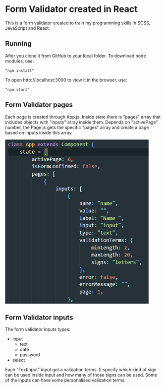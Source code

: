# Form Validator created in React

This is a form validator created to train my programming skills in SCSS, JavaScript and React.

## Running

After you clone it from GitHub to your local folder.
To download node modules, use:

```
"npm install"
```

To open http://localhost:3000 to view it in the browser, use:

```
"npm start"
```

## Form Validator pages

Each page is created through App.js.
Inside state there is "pages" array that includes objects with "inputs" array inside them.
Depends on "activePage" number, the Page.js gets the specific "pages" array and create a page based on inputs inside this array.

![](src/styles/images/AppJSState.png)

## Form Validator inputs

The form validator inputs types:

-   input
    -   text
    -   date
    -   password
-   select

Each "TextInput" input got a validation terms. It specify which kind of sign can be used inside input and how many of those signs can be used.
Some of the inputs can have some personalised validation terms.
